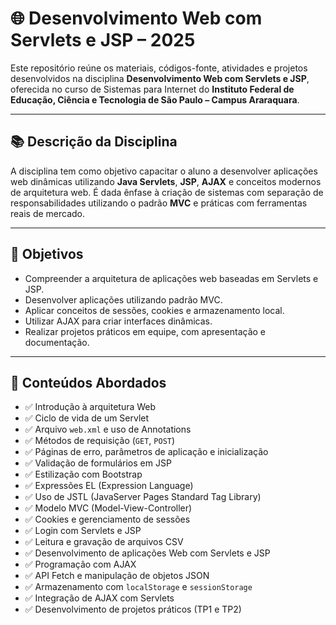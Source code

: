 # 🌐 Desenvolvimento Web com Servlets e JSP – 2025

Este repositório reúne os materiais, códigos-fonte, atividades e projetos desenvolvidos na disciplina **Desenvolvimento Web com Servlets e JSP**, oferecida no curso de Sistemas para Internet do **Instituto Federal de Educação, Ciência e Tecnologia de São Paulo – Campus Araraquara**.

---

## 📚 Descrição da Disciplina

A disciplina tem como objetivo capacitar o aluno a desenvolver aplicações web dinâmicas utilizando **Java Servlets**, **JSP**, **AJAX** e conceitos modernos de arquitetura web. É dada ênfase à criação de sistemas com separação de responsabilidades utilizando o padrão **MVC** e práticas com ferramentas reais de mercado.

---

## 🎯 Objetivos

- Compreender a arquitetura de aplicações web baseadas em Servlets e JSP.
- Desenvolver aplicações utilizando padrão MVC.
- Aplicar conceitos de sessões, cookies e armazenamento local.
- Utilizar AJAX para criar interfaces dinâmicas.
- Realizar projetos práticos em equipe, com apresentação e documentação.

---

## 📘 Conteúdos Abordados

- ✅ Introdução à arquitetura Web  
- ✅ Ciclo de vida de um Servlet  
- ✅ Arquivo `web.xml` e uso de Annotations  
- ✅ Métodos de requisição (`GET`, `POST`)  
- ✅ Páginas de erro, parâmetros de aplicação e inicialização  
- ✅ Validação de formulários em JSP  
- ✅ Estilização com Bootstrap  
- ✅ Expressões EL (Expression Language)  
- ✅ Uso de JSTL (JavaServer Pages Standard Tag Library)  
- ✅ Modelo MVC (Model-View-Controller)  
- ✅ Cookies e gerenciamento de sessões  
- ✅ Login com Servlets e JSP  
- ✅ Leitura e gravação de arquivos CSV  
- ✅ Desenvolvimento de aplicações Web com Servlets e JSP  
- ✅ Programação com AJAX  
- ✅ API Fetch e manipulação de objetos JSON  
- ✅ Armazenamento com `localStorage` e `sessionStorage`  
- ✅ Integração de AJAX com Servlets  
- ✅ Desenvolvimento de projetos práticos (TP1 e TP2)
